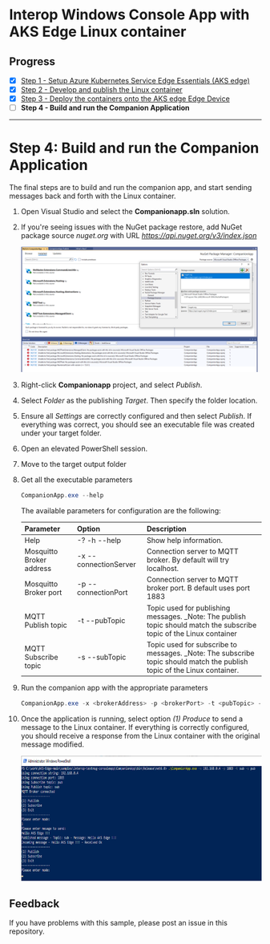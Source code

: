 # Interop Windows Console App with AKS Edge Linux container

## Progress
- [x] [Step 1 - Setup Azure Kubernetes Service Edge Essentials (AKS edge)](/docs/AKS-Lite-Deployment-Guidance.md)
- [x] [Step 2 - Develop and publish the Linux container](./Develop%20and%20publish%20the%20Linux%20module.MD)
- [x] [Step 3 - Deploy the containers onto the AKS edge Edge Device](./DeployContainersOnAKSLiteEdgedevice.md)
- [ ] **Step 4 - Build and run the Companion Application**
---

# Step 4: Build and run the Companion Application

The final steps are to build and run the companion app, and start sending messages back and forth with the Linux container. 

1. Open Visual Studio and select the **Companionapp.sln** solution.

1. If you're seeing issues with the NuGet package restore, add NuGet package source *nuget.org* with URL *https://api.nuget.org/v3/index.json*

    <img src="../Images/NuGet-Source.png" height="250"/>

1. Right-click **Companionapp** project, and select _Publish_.

1. Select _Folder_ as the publishing _Target_. Then specify the folder location.

1. Ensure all _Settings_ are correctly configured and then select _Publish_. If everything was correct, you should see an executable file was created under your target folder. 

1. Open an elevated PowerShell session.

1. Move to the target output folder

1. Get all the executable parameters
    ```powershell
    CompanionApp.exe --help
    ```

    The available parameters for configuration are the following:

    | Parameter | Option | Description |
    | --------- | ------ | ----------- |
    | Help | -? -h --help | Show help information.
    | Mosquitto Broker address | -x --connectionServer | Connection server to MQTT broker. By default will try localhost. | 
    | Mosquitto Broker port | -p --connectionPort | Connection server to MQTT broker port. B default uses port 1883 | 
    | MQTT Publish topic | -t --pubTopic | Topic used for publishing messages. _Note: The publish topic should match the subscribe topic of the Linux container| 
    | MQTT Subscribe topic | -s --subTopic | Topic used for subscribe to messages. _Note: The subscribe topic should match the publish topic of the Linux container. |

1. Run the companion app with the appropriate parameters
    ```powershell
    CompanionApp.exe -x <brokerAddress> -p <brokerPort> -t <pubTopic> -s <subTopic>
    ```

1. Once the application is running, select option _(1) Produce_ to send a message to the Linux container. If everything is correctly configured, you should receive a response from the Linux container with the original message modified. 

    <img src="../Images/Run-Console.png" height="250"/>

## Feedback
If you have problems with this sample, please post an issue in this repository.